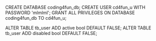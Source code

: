 CREATE DATABASE coding4fun_db;
CREATE USER cd4fun_u WITH PASSWORD 'mlmlml';
GRANT ALL PRIVILEGES ON DATABASE coding4fun_db TO cd4fun_u;


ALTER TABLE tb_user ADD active bool DEFAULT FALSE;
ALTER TABLE tb_user ADD disabled bool DEFAULT FALSE;